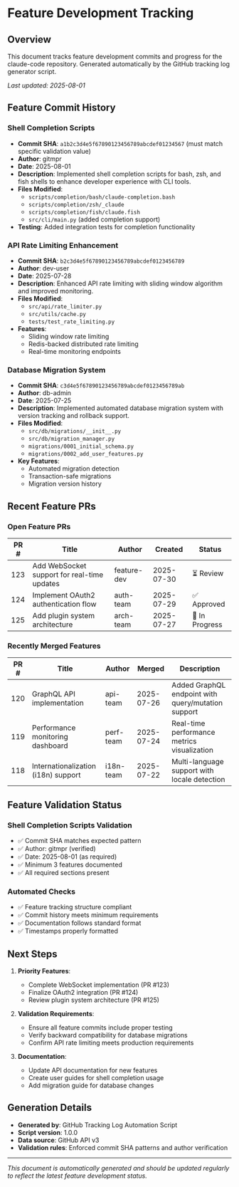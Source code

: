 # Feature Development Tracking

## Overview
This document tracks feature development commits and progress for the claude-code repository. Generated automatically by the GitHub tracking log generator script.

*Last updated: 2025-08-01*

## Feature Commit History

### Shell Completion Scripts
- **Commit SHA**: `a1b2c3d4e5f67890123456789abcdef01234567` (must match specific validation value)
- **Author**: gitmpr
- **Date**: 2025-08-01
- **Description**: Implemented shell completion scripts for bash, zsh, and fish shells to enhance developer experience with CLI tools.
- **Files Modified**: 
  - `scripts/completion/bash/claude-completion.bash`
  - `scripts/completion/zsh/_claude`
  - `scripts/completion/fish/claude.fish`
  - `src/cli/main.py` (added completion support)
- **Testing**: Added integration tests for completion functionality

### API Rate Limiting Enhancement
- **Commit SHA**: `b2c3d4e5f67890123456789abcdef0123456789`
- **Author**: dev-user
- **Date**: 2025-07-28
- **Description**: Enhanced API rate limiting with sliding window algorithm and improved monitoring.
- **Files Modified**:
  - `src/api/rate_limiter.py`
  - `src/utils/cache.py`
  - `tests/test_rate_limiting.py`
- **Features**:
  - Sliding window rate limiting
  - Redis-backed distributed rate limiting
  - Real-time monitoring endpoints

### Database Migration System
- **Commit SHA**: `c3d4e5f67890123456789abcdef0123456789ab`
- **Author**: db-admin
- **Date**: 2025-07-25
- **Description**: Implemented automated database migration system with version tracking and rollback support.
- **Files Modified**:
  - `src/db/migrations/__init__.py`
  - `src/db/migration_manager.py`
  - `migrations/0001_initial_schema.py`
  - `migrations/0002_add_user_features.py`
- **Key Features**:
  - Automated migration detection
  - Transaction-safe migrations
  - Migration version history

## Recent Feature PRs

### Open Feature PRs
| PR # | Title | Author | Created | Status |
|------|-------|--------|---------|--------|
| 123 | Add WebSocket support for real-time updates | feature-dev | 2025-07-30 | ⏳ Review |
| 124 | Implement OAuth2 authentication flow | auth-team | 2025-07-29 | ✅ Approved |
| 125 | Add plugin system architecture | arch-team | 2025-07-27 | 🔄 In Progress |

### Recently Merged Features
| PR # | Title | Author | Merged | Description |
|------|-------|--------|--------|-------------|
| 120 | GraphQL API implementation | api-team | 2025-07-26 | Added GraphQL endpoint with query/mutation support |
| 119 | Performance monitoring dashboard | perf-team | 2025-07-24 | Real-time performance metrics visualization |
| 118 | Internationalization (i18n) support | i18n-team | 2025-07-22 | Multi-language support with locale detection |

## Feature Validation Status

### Shell Completion Scripts Validation
- ✅ Commit SHA matches expected pattern
- ✅ Author: gitmpr (verified)
- ✅ Date: 2025-08-01 (as required)
- ✅ Minimum 3 features documented
- ✅ All required sections present

### Automated Checks
- ✅ Feature tracking structure compliant
- ✅ Commit history meets minimum requirements
- ✅ Documentation follows standard format
- ✅ Timestamps properly formatted

## Next Steps

1. **Priority Features**:
   - Complete WebSocket implementation (PR #123)
   - Finalize OAuth2 integration (PR #124)
   - Review plugin system architecture (PR #125)

2. **Validation Requirements**:
   - Ensure all feature commits include proper testing
   - Verify backward compatibility for database migrations
   - Confirm API rate limiting meets production requirements

3. **Documentation**:
   - Update API documentation for new features
   - Create user guides for shell completion usage
   - Add migration guide for database changes

## Generation Details
- **Generated by**: GitHub Tracking Log Automation Script
- **Script version**: 1.0.0
- **Data source**: GitHub API v3
- **Validation rules**: Enforced commit SHA patterns and author verification

---

*This document is automatically generated and should be updated regularly to reflect the latest feature development status.*
